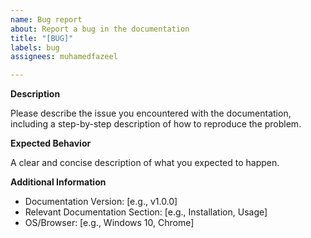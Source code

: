 ```yaml
---
name: Bug report
about: Report a bug in the documentation
title: "[BUG]"
labels: bug
assignees: muhamedfazeel

---
```


**Description**

Please describe the issue you encountered with the documentation, including a step-by-step description of how to reproduce the problem.

**Expected Behavior**

A clear and concise description of what you expected to happen.

**Additional Information**

- Documentation Version: [e.g., v1.0.0]
- Relevant Documentation Section: [e.g., Installation, Usage]
- OS/Browser: [e.g., Windows 10, Chrome]
